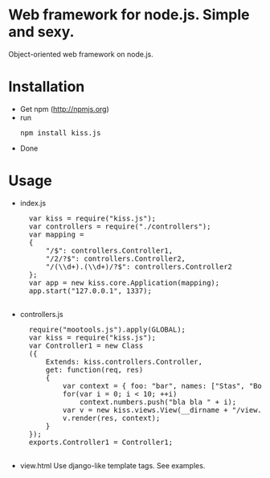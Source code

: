 # Web framework for node.js. Simple and sexy.

Object-oriented web framework on node.js.

# Installation

* Get npm (http://npmjs.org)
* run <pre>npm install kiss.js</pre>
* Done

# Usage

* index.js
	<pre>
	var kiss = require("kiss.js");
	var controllers = require("./controllers");
	var mapping = 
	{
		"/$": controllers.Controller1,
		"/2/?$": controllers.Controller2,
		"/(\\d+).(\\d+)/?$": controllers.Controller2
	};
	var app = new kiss.core.Application(mapping);
	app.start("127.0.0.1", 1337);
	</pre>
* controllers.js
	<pre>
	require("mootools.js").apply(GLOBAL);
	var kiss = require("kiss.js");
	var Controller1 = new Class
	({
		Extends: kiss.controllers.Controller,	
		get: function(req, res)
		{
			var context = { foo: "bar", names: ["Stas", "Boris"], numbers: [] };
			for(var i = 0; i < 10; ++i)
				context.numbers.push("bla bla " + i);
			var v = new kiss.views.View(__dirname + "/view.html");
			v.render(res, context);
		}
	});
	exports.Controller1 = Controller1;
	</pre>
* view.html
	Use django-like template tags. See examples.

